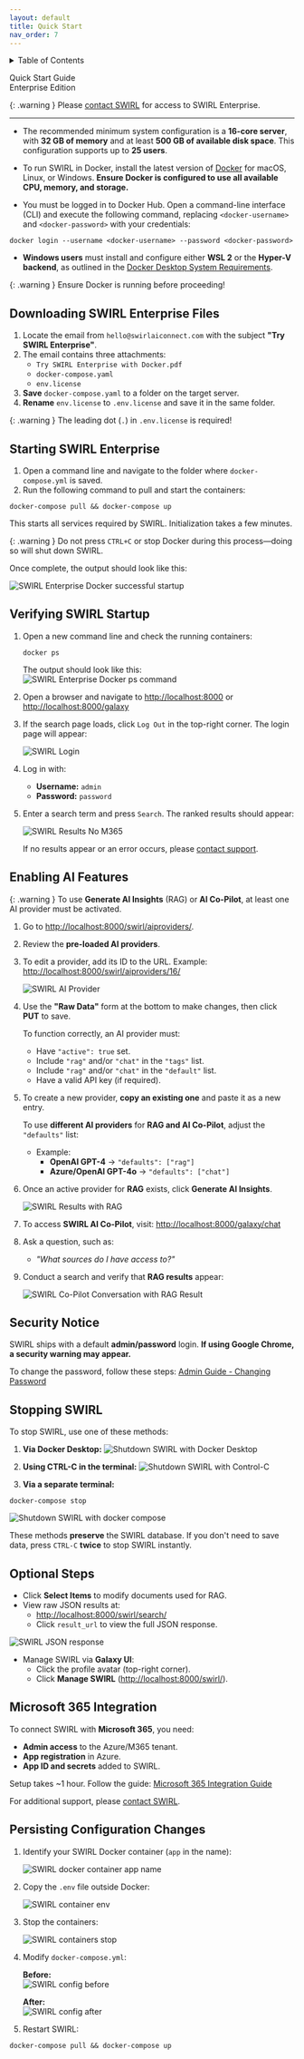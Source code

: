 ```yaml
---
layout: default
title: Quick Start
nav_order: 7
---
```

<details markdown="block">
  <summary>
    Table of Contents
  </summary>
  {: .text-delta }
- TOC
{:toc}
</details>

<span class="big-text">Quick Start Guide</span><br/><span class="med-text">Enterprise Edition</span>

{: .warning }
Please [contact SWIRL](mailto:hello@swirlaiconnect.com) for access to SWIRL Enterprise.

---

* The recommended minimum system configuration is a **16-core server**, with **32 GB of memory** and at least **500 GB of available disk space**. This configuration supports up to **25 users**.

* To run SWIRL in Docker, install the latest version of [Docker](https://docs.docker.com/get-docker/) for macOS, Linux, or Windows. **Ensure Docker is configured to use all available CPU, memory, and storage.**

* You must be logged in to Docker Hub. Open a command-line interface (CLI) and execute the following command, replacing `<docker-username>` and `<docker-password>` with your credentials:

```shell
docker login --username <docker-username> --password <docker-password>
```

* **Windows users** must install and configure either **WSL 2** or the **Hyper-V backend**, as outlined in the [Docker Desktop System Requirements](https://docs.docker.com/desktop/install/windows-install/#system-requirements).

{: .warning }
Ensure Docker is running before proceeding!

## Downloading SWIRL Enterprise Files

1. Locate the email from `hello@swirlaiconnect.com` with the subject **"Try SWIRL Enterprise"**.
2. The email contains three attachments:
   - `Try SWIRL Enterprise with Docker.pdf`
   - `docker-compose.yaml`
   - `env.license`
3. **Save** `docker-compose.yaml` to a folder on the target server.
4. **Rename** `env.license` to `.env.license` and save it in the same folder.

{: .warning }
The leading dot (`.`) in `.env.license` is required!

## Starting SWIRL Enterprise

1. Open a command line and navigate to the folder where `docker-compose.yml` is saved.
2. Run the following command to pull and start the containers:

```shell
docker-compose pull && docker-compose up
```

This starts all services required by SWIRL. Initialization takes a few minutes.

{: .warning }
Do not press `CTRL+C` or stop Docker during this process—doing so will shut down SWIRL.

Once complete, the output should look like this: 

![SWIRL Enterprise Docker successful startup](images/swirl_enterprise_docker_started.png)

## Verifying SWIRL Startup

1. Open a new command line and check the running containers:

    ```shell
    docker ps
    ```

    The output should look like this:
    ![SWIRL Enterprise Docker ps command](images/swirl_docker_ps.png)

2. Open a browser and navigate to <http://localhost:8000> or <http://localhost:8000/galaxy>  

3. If the search page loads, click `Log Out` in the top-right corner. The login page will appear:

    ![SWIRL Login](images/swirl_40_login.png)

4. Log in with:

   - **Username:** `admin`  
   - **Password:** `password`  

5. Enter a search term and press `Search`. The ranked results should appear:

    ![SWIRL Results No M365](images/swirl_40_results.png)

    If no results appear or an error occurs, please [contact support](#support).

## Enabling AI Features

{: .warning }
To use **Generate AI Insights** (RAG) or **AI Co-Pilot**, at least one AI provider must be activated.

1. Go to [http://localhost:8000/swirl/aiproviders/](http://localhost:8000/swirl/aiproviders/).
2. Review the **pre-loaded AI providers**.
3. To edit a provider, add its ID to the URL. Example: <http://localhost:8000/swirl/aiproviders/16/>

    ![SWIRL AI Provider](images/swirl_aip_1.png)

4. Use the **"Raw Data"** form at the bottom to make changes, then click **PUT** to save.

    To function correctly, an AI provider must:

    - Have `"active": true` set.
    - Include `"rag"` and/or `"chat"` in the `"tags"` list.
    - Include `"rag"` and/or `"chat"` in the `"default"` list.
    - Have a valid API key (if required).

5. To create a new provider, **copy an existing one** and paste it as a new entry.

    To use **different AI providers** for **RAG and AI Co-Pilot**, adjust the `"defaults"` list:

    - Example:  
      - **OpenAI GPT-4** → `"defaults": ["rag"]`
      - **Azure/OpenAI GPT-4o** → `"defaults": ["chat"]`

6. Once an active provider for **RAG** exists, click **Generate AI Insights**.

    ![SWIRL Results with RAG](images/swirl_40_community_rag.png)

7. To access **SWIRL AI Co-Pilot**, visit: [http://localhost:8000/galaxy/chat](http://localhost:8000/galaxy/chat)

8. Ask a question, such as:  
   - *"What sources do I have access to?"*  

9. Conduct a search and verify that **RAG results** appear:

    ![SWIRL Co-Pilot Conversation with RAG Result](images/swirl_40_enterprise_assistant_rag.png)

## Security Notice

SWIRL ships with a default **admin/password** login. **If using Google Chrome, a security warning may appear.**

To change the password, follow these steps: [Admin Guide - Changing Password](https://docs.swirl.today/Admin-Guide.html#changing-a-super-user-password)

## Stopping SWIRL

To stop SWIRL, use one of these methods:

1. **Via Docker Desktop:**
   ![Shutdown SWIRL with Docker Desktop](images/shutdown_docker.png)

2. **Using CTRL-C in the terminal:**
   ![Shutdown SWIRL with Control-C](images/shutdown_ctl_c.png)

3. **Via a separate terminal:**

```shell
docker-compose stop
```

   ![Shutdown SWIRL with docker compose](images/shutdown_compose.png)

These methods **preserve** the SWIRL database. If you don't need to save data, press `CTRL-C` **twice** to stop SWIRL instantly.

## Optional Steps

- Click **Select Items** to modify documents used for RAG.
- View raw JSON results at:
  - [http://localhost:8000/swirl/search/](http://localhost:8000/swirl/search/)
  - Click `result_url` to view the full JSON response.

![SWIRL JSON response](images/swirl_results_mixed_1.png)

- Manage SWIRL via **Galaxy UI**:
  - Click the profile avatar (top-right corner).
  - Click **Manage SWIRL** ([http://localhost:8000/swirl/](http://localhost:8000/swirl/)).

## Microsoft 365 Integration

To connect SWIRL with **Microsoft 365**, you need:

- **Admin access** to the Azure/M365 tenant.
- **App registration** in Azure.
- **App ID and secrets** added to SWIRL.

Setup takes ~1 hour. Follow the guide: [Microsoft 365 Integration Guide](https://docs.swirl.today/M365-Guide.html)

For additional support, please [contact SWIRL](#support).

## Persisting Configuration Changes

1. Identify your SWIRL Docker container (`app` in the name):

   ![SWIRL docker container app name](images/persist_1.png)

2. Copy the `.env` file outside Docker:

   ![SWIRL container env](images/persist_env1.png)

3. Stop the containers:

   ![SWIRL containers stop](images/persist_stop.png)

4. Modify `docker-compose.yml`:

   **Before:**  
   ![SWIRL config before](images/persist_before.png)

   **After:**  
   ![SWIRL config after](images/persist_after.png)

5. Restart SWIRL:

```shell
docker-compose pull && docker-compose up
```